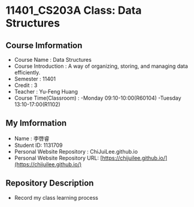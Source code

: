# 11401_CS203A Class: Data Structures
## Course Imformation
- Course Name : Data Structures
- Course Introduction : A way of organizing, storing, and managing data efficiently.
- Semester : 11401
- Credit : 3
- Teacher : Yu-Feng Huang
- Course Time(Classroom) :
  -Monday 09:10-10:00(R60104)
  -Tuesday 13:10-17:00(R1102)
## My Imformation
- Name : 李啓睿
- Student ID: 1131709
- Personal Website Repository : ChiJuiLee.github.io
- Personal Website Repository URL: [https://chijuilee.github.io/](https://chijuilee.github.io/)
## Repository Description
- Record my class learning process

